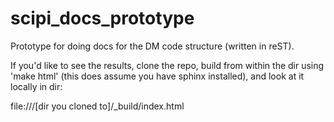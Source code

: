 # scipi_docs_prototype

Prototype for doing docs for the DM code structure (written in reST).

If you'd like to see the results, clone the repo, build from within the dir using 'make html' (this does assume you have sphinx installed), and look at it locally in dir: 

   file:///[dir you cloned to]/_build/index.html

